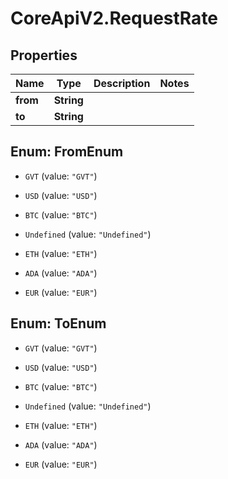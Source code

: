 # CoreApiV2.RequestRate

## Properties
Name | Type | Description | Notes
------------ | ------------- | ------------- | -------------
**from** | **String** |  | 
**to** | **String** |  | 


<a name="FromEnum"></a>
## Enum: FromEnum


* `GVT` (value: `"GVT"`)

* `USD` (value: `"USD"`)

* `BTC` (value: `"BTC"`)

* `Undefined` (value: `"Undefined"`)

* `ETH` (value: `"ETH"`)

* `ADA` (value: `"ADA"`)

* `EUR` (value: `"EUR"`)




<a name="ToEnum"></a>
## Enum: ToEnum


* `GVT` (value: `"GVT"`)

* `USD` (value: `"USD"`)

* `BTC` (value: `"BTC"`)

* `Undefined` (value: `"Undefined"`)

* `ETH` (value: `"ETH"`)

* `ADA` (value: `"ADA"`)

* `EUR` (value: `"EUR"`)




